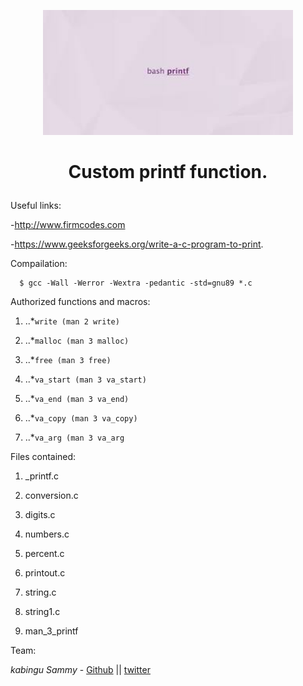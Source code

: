 <p align="center">

  <img src="images.jpg" width="400\"/>

<br>


<h1><p align="center">Custom printf function.</h1></p></font>




Useful links:

-http://www.firmcodes.com

-https://www.geeksforgeeks.org/write-a-c-program-to-print.


Compailation:

      $ gcc -Wall -Werror -Wextra -pedantic -std=gnu89 *.c


Authorized functions and macros:

1. ..*``write (man 2 write)``

2. ..*``malloc (man 3 malloc)``
3. ..*``free (man 3 free)``
4. ..*``va_start (man 3 va_start)``
5. ..*``va_end (man 3 va_end)``
6. ..*``va_copy (man 3 va_copy)``
7. ..*``va_arg (man 3 va_arg``

Files contained:

1. _printf.c

2. conversion.c

3. digits.c

4. numbers.c

5. percent.c

6. printout.c

7. string.c

8. string1.c

9. man_3_printf

Team:


*kabingu Sammy* - [Github](https://github.com/kabingusam) || [twitter](https://twitter.com/Kabingusammy)